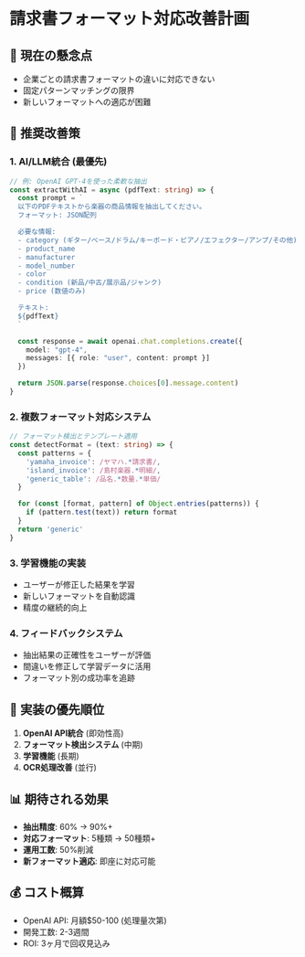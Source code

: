 # 請求書フォーマット対応改善計画

## 🚨 現在の懸念点
- 企業ごとの請求書フォーマットの違いに対応できない
- 固定パターンマッチングの限界
- 新しいフォーマットへの適応が困難

## 🎯 推奨改善策

### 1. AI/LLM統合 (最優先)
```typescript
// 例: OpenAI GPT-4を使った柔軟な抽出
const extractWithAI = async (pdfText: string) => {
  const prompt = `
  以下のPDFテキストから楽器の商品情報を抽出してください。
  フォーマット: JSON配列

  必要な情報:
  - category (ギター/ベース/ドラム/キーボード・ピアノ/エフェクター/アンプ/その他)
  - product_name
  - manufacturer
  - model_number
  - color
  - condition (新品/中古/展示品/ジャンク)
  - price (数値のみ)

  テキスト:
  ${pdfText}
  `

  const response = await openai.chat.completions.create({
    model: "gpt-4",
    messages: [{ role: "user", content: prompt }]
  })

  return JSON.parse(response.choices[0].message.content)
}
```

### 2. 複数フォーマット対応システム
```typescript
// フォーマット検出とテンプレート適用
const detectFormat = (text: string) => {
  const patterns = {
    'yamaha_invoice': /ヤマハ.*請求書/,
    'island_invoice': /島村楽器.*明細/,
    'generic_table': /品名.*数量.*単価/
  }

  for (const [format, pattern] of Object.entries(patterns)) {
    if (pattern.test(text)) return format
  }
  return 'generic'
}
```

### 3. 学習機能の実装
- ユーザーが修正した結果を学習
- 新しいフォーマットを自動認識
- 精度の継続的向上

### 4. フィードバックシステム
- 抽出結果の正確性をユーザーが評価
- 間違いを修正して学習データに活用
- フォーマット別の成功率を追跡

## 🚀 実装の優先順位

1. **OpenAI API統合** (即効性高)
2. **フォーマット検出システム** (中期)
3. **学習機能** (長期)
4. **OCR処理改善** (並行)

## 📊 期待される効果

- **抽出精度**: 60% → 90%+
- **対応フォーマット**: 5種類 → 50種類+
- **運用工数**: 50%削減
- **新フォーマット適応**: 即座に対応可能

## 💰 コスト概算

- OpenAI API: 月額$50-100 (処理量次第)
- 開発工数: 2-3週間
- ROI: 3ヶ月で回収見込み